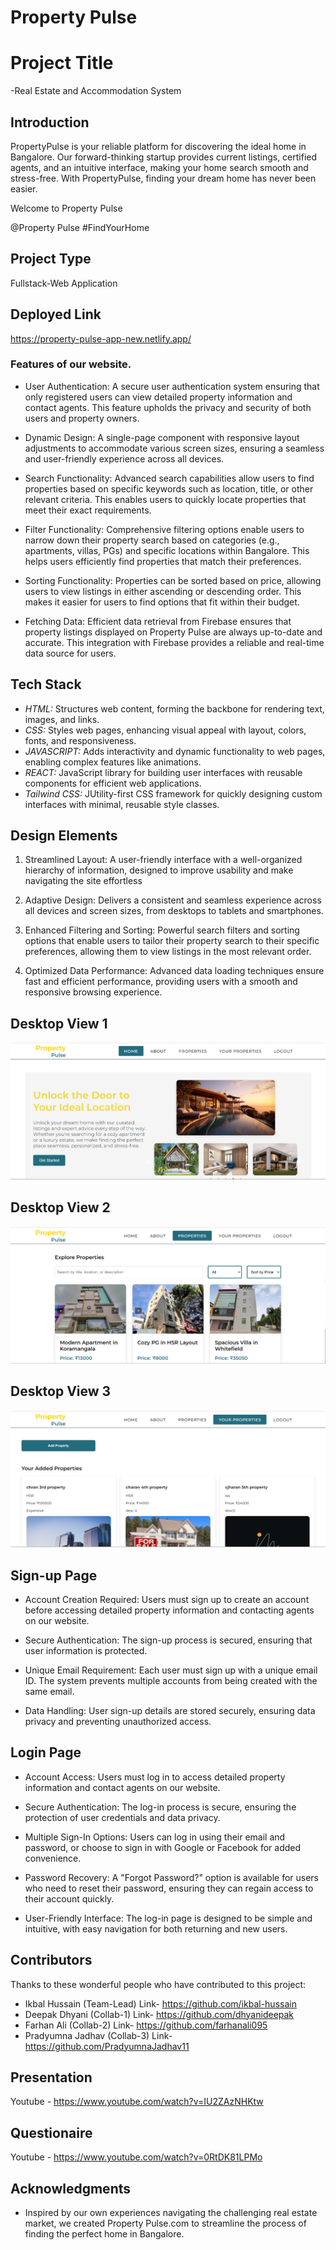 # Property Pulse

# Project Title
  -Real Estate and Accommodation System


## Introduction
PropertyPulse is your reliable platform for discovering the ideal home in Bangalore. Our forward-thinking startup provides current listings, certified agents, and an intuitive interface, making your home search smooth and stress-free. With PropertyPulse, finding your dream home has never been easier.

Welcome to Property Pulse

@Property Pulse #FindYourHome

## Project Type
Fullstack-Web Application

## Deployed Link

https://property-pulse-app-new.netlify.app/

### Features of our website.

- User Authentication: A secure user authentication system ensuring that only registered users can view detailed property information and contact agents. This feature upholds the privacy and security of both users and property owners.

- Dynamic Design: A single-page component with responsive layout adjustments to accommodate various screen sizes, ensuring a seamless and user-friendly experience across all devices.

- Search Functionality: Advanced search capabilities allow users to find properties based on specific keywords such as location, title, or other relevant criteria. This enables users to quickly locate properties that meet their exact requirements.

- Filter Functionality: Comprehensive filtering options enable users to narrow down their property search based on categories (e.g., apartments, villas, PGs) and specific locations within Bangalore. This helps users efficiently find properties that match their preferences.

- Sorting Functionality: Properties can be sorted based on price, allowing users to view listings in either ascending or descending order. This makes it easier for users to find options that fit within their budget.

- Fetching Data: Efficient data retrieval from Firebase ensures that property listings displayed on Property Pulse are always up-to-date and accurate. This integration with Firebase provides a reliable and real-time data source for users.




## Tech Stack

- *HTML:* Structures web content, forming the backbone for rendering text, images, and links.
- *CSS:* Styles web pages, enhancing visual appeal with layout, colors, fonts, and responsiveness.
- *JAVASCRIPT:* Adds interactivity and dynamic functionality to web pages, enabling complex features like animations.
- *REACT:* JavaScript library for building user interfaces with reusable components for efficient web applications.
- *Tailwind CSS:* JUtility-first CSS framework for quickly designing custom interfaces with minimal, reusable style classes.

## Design Elements
1. Streamlined Layout: A user-friendly interface with a well-organized hierarchy of information, designed to improve usability and make navigating the site effortless

2. Adaptive Design: Delivers a consistent and seamless experience across all devices and screen sizes, from desktops to tablets and smartphones.

3. Enhanced Filtering and Sorting: Powerful search filters and sorting options that enable users to tailor their property search to their specific preferences, allowing them to view listings in the most relevant order.

4. Optimized Data Performance: Advanced data loading techniques ensure fast and efficient performance, providing users with a smooth and responsive browsing experience.

## Desktop View 1


  ![View 1](https://github.com/ikbal-hussain/Quantum_Qubits_027/blob/main/real_estate_app/src/images/PropertyPulse%20Screenshot%201.png)


## Desktop View 2

  ![View 2](https://github.com/ikbal-hussain/Quantum_Qubits_027/blob/main/real_estate_app/src/images/PropertyPulse%20Screenshot%202.png)
## Desktop View 3

  ![View 3](https://github.com/ikbal-hussain/Quantum_Qubits_027/blob/main/real_estate_app/src/images/PropertyPulse%20Screenshot%203.png)


## Sign-up Page

- Account Creation Required: Users must sign up to create an account before accessing detailed property information and contacting agents on our website.

- Secure Authentication: The sign-up process is secured, ensuring that user information is protected.

- Unique Email Requirement: Each user must sign up with a unique email ID. The system prevents multiple accounts from being created with the same email.

- Data Handling: User sign-up details are stored securely, ensuring data privacy and preventing unauthorized access.



## Login Page

- Account Access: Users must log in to access detailed property information and contact agents on our website.

- Secure Authentication: The log-in process is secure, ensuring the protection of user credentials and data privacy.

- Multiple Sign-In Options: Users can log in using their email and password, or choose to sign in with Google or Facebook for added convenience.

- Password Recovery: A "Forgot Password?" option is available for users who need to reset their password, ensuring they can regain access to their account quickly.

- User-Friendly Interface: The log-in page is designed to be simple and intuitive, with easy navigation for both returning and new users.



## Contributors

Thanks to these wonderful people who have contributed to this project:
- Ikbal Hussain (Team-Lead) Link- https://github.com/ikbal-hussain
- Deepak Dhyani (Collab-1) Link- https://github.com/dhyanideepak
- Farhan Ali (Collab-2) Link- https://github.com/farhanali095
- Pradyumna Jadhav (Collab-3) Link- https://github.com/PradyumnaJadhav11

## Presentation

Youtube - https://www.youtube.com/watch?v=IU2ZAzNHKtw

## Questionaire

Youtube - https://www.youtube.com/watch?v=0RtDK81LPMo


## Acknowledgments

- Inspired by our own experiences navigating the challenging real estate market, we created Property Pulse.com to streamline the process of finding the perfect home in Bangalore.
